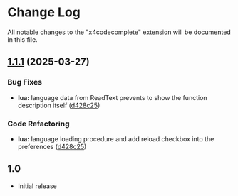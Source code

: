 # Change Log

All notable changes to the "x4codecomplete" extension will be documented in this file.

## [1.1.1](https://github.com/archenovalis/X4CodeComplete/compare/X4CodeComplete-Lua@v1.1.0...X4CodeComplete-Lua@v1.1.1) (2025-03-27)


### Bug Fixes

* **lua:** language data from ReadText prevents to show the function description itself ([d428c25](https://github.com/archenovalis/X4CodeComplete/commit/d428c253f641a098bbeb05cb920f944315d02200))


### Code Refactoring

* **lua:** language loading procedure and add reload checkbox into the preferences ([d428c25](https://github.com/archenovalis/X4CodeComplete/commit/d428c253f641a098bbeb05cb920f944315d02200))

## 1.0

- Initial release
